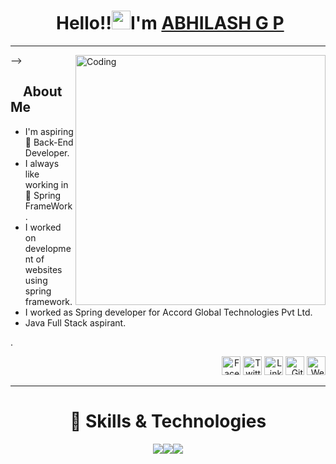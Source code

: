 <!--
**acedragneel/acedragneel** is a ✨ _special_ ✨ repository because its `README.md` (this file) appears on your GitHub profile.-->

 <h1 align="center">️ Hello!!<img src="https://raw.githubusercontent.com/KarthikNayak024/KarthikNayak024/master/assets/wave.gif" alt="waving hand" width="30px">I'm <a href="https://chandusanjith
.github.io/">ABHILASH G P</a> </h1>

---

<p align="center">


<img align="right" alt="Coding" width="400" src="https://media.giphy.com/media/Y4ak9Ki2GZCbJxAnJD/giphy.gif">-->
</br>

## &nbsp; &nbsp; **About Me**

- I'm aspiring 🔭️ Back-End Developer.
- I always like working in 🐧️ Spring FrameWork.
- I worked on development of websites using spring framework. 
- I worked as Spring developer for Accord Global Technologies Pvt Ltd.  
- Java Full Stack aspirant.

.

<p align="right">
<a href="https://github.com/acedragneel" target="_blank"><img src="https://raw.githubusercontent.com/nakulbhati/nakulbhati/master/contain/fb.png" alt="Facebook" width="30"></a>
<a href="https://github.com/acedragneel" target="_blank"><img src="https://raw.githubusercontent.com/nakulbhati/nakulbhati/master/contain/tw.png" alt="Twitter" width="30"></a>
<a href="https://www.linkedin.com/in/abhilash-gp-35a923150/" target="_blank"><img src="https://raw.githubusercontent.com/nakulbhati/nakulbhati/master/contain/in.png" alt="LinkedIn" width="30"></a>
<a href="https://github.com/acedragneel" target="_blank"><img src="https://raw.githubusercontent.com/nakulbhati/nakulbhati/master/contain/git.png" alt="GitHub" width="30"></a>
<a href="https://github.com/acedragneel" target="_blank"><img src="https://raw.githubusercontent.com/nakulbhati/nakulbhati/master/contain/www.png" alt="Website" width="30"></a>
</p></p>

---

<h1 align="center"> 🚀 Skills & Technologies</h1>
<p align="center">
<img src="https://img.shields.io/badge/java%20-%23323330.svg?&style=for-the-badge&logo=Java&logoColor=%23F7DF1E"/><img src="https://img.shields.io/badge/spring%20-%2314354C.svg?&style=for-the-badge&logo=Spring&logoColor=white"/><img src="https://img.shields.io/badge/jsp-%23777BB4.svg?&style=for-the-badge&logo=jsp&logoColor=white"/>
 </p>
